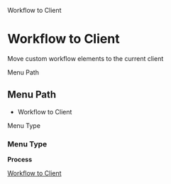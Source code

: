 
Workflow to Client
# Workflow to Client


Move custom workflow elements to the current client

Menu Path
## Menu Path



- Workflow to Client

Menu Type
### Menu Type

**Process**


[Workflow to Client](../../functional-guide/window/process-ad_wf_toclient.md)